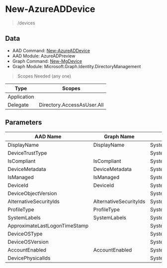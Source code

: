 # New-AzureADDevice

> /devices

## Data

+ AAD Command: [New-AzureADDevice](https://docs.microsoft.com/en-us/powershell/module/AzureADPreview/New-AzureADDevice)
+ AAD Module: AzureADPreview
+ Graph Command: [New-MgDevice](https://docs.microsoft.com/en-us/powershell/module/Microsoft.Graph.Identity.DirectoryManagement/New-MgDevice)
+ Graph Module: Microsoft.Graph.Identity.DirectoryManagement

> Scopes Needed (any one)

|Type|Scopes|
|---|---|
|Application||
|Delegate|Directory.AccessAsUser.All|

## Parameters

|AAD Name|Graph Name|AAD Type|Graph Type|Infos|
|---|---|---|---|---|
|DisplayName|DisplayName|System.String|System.String||
|DeviceTrustType||System.String|||
|IsCompliant|IsCompliant|System.Nullable/System.Boolean|System.Management.Automation.SwitchParameter||
|DeviceMetadata|DeviceMetadata|System.String|System.String||
|IsManaged|IsManaged|System.Nullable/System.Boolean|System.Management.Automation.SwitchParameter||
|DeviceId|DeviceId|System.String|System.String||
|DeviceObjectVersion||System.Nullable/System.Int32|||
|AlternativeSecurityIds|AlternativeSecurityIds|System.Collections.Generic.List/Microsoft.Open.AzureAD.Model.AlternativeSecurityId|Microsoft.Graph.PowerShell.Models.IMicrosoftGraphAlternativeSecurityId[]||
|ProfileType|ProfileType|System.String|System.String||
|SystemLabels|SystemLabels|System.Collections.Generic.List/System.String|System.String[]||
|ApproximateLastLogonTimeStamp||System.Nullable/System.DateTime|||
|DeviceOSType||System.String|||
|DeviceOSVersion||System.String|||
|AccountEnabled|AccountEnabled|System.Nullable/System.Boolean|System.Management.Automation.SwitchParameter||
|DevicePhysicalIds||System.Collections.Generic.List/System.String|||

